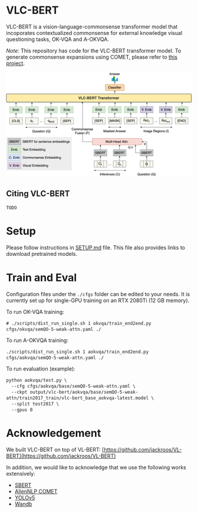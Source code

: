 # VLC-BERT

VLC-BERT is a vision-language-commonsense transformer model that incoporates contextualized commonsense for external knowledge visual questioning tasks, OK-VQA and A-OKVQA.

*Note*: This repository has code for the VLC-BERT transformer model. To generate commonsense expansions using COMET, please refer to [this project](https://github.com/sahithyaravi1493/vlc_transformer).

![](./figs/VLC-BERT-inputs.png)

## Citing VLC-BERT

```
TODO
```

# Setup

Please follow instructions in [SETUP.md](SETUP.md) file. This file also provides links to download pretrained models.

# Train and Eval

Configuration files under the `./cfgs` folder can be edited to your needs. It is currently set up for single-GPU training on an RTX 2080Ti (12 GB memory).

To run OK-VQA training:
```
# ./scripts/dist_run_single.sh 1 okvqa/train_end2end.py cfgs/okvqa/semQO-5-weak-attn.yaml ./
```

To run A-OKVQA training:
```
./scripts/dist_run_single.sh 1 aokvqa/train_end2end.py cfgs/aokvqa/semQO-5-weak-attn.yaml ./
```
To run evaluation (example):
```
python aokvqa/test.py \
  --cfg cfgs/aokvqa/base/semQO-5-weak-attn.yaml \
  --ckpt output/vlc-bert/aokvqa/base/semQO-5-weak-attn/train2017_train/vlc-bert_base_aokvqa-latest.model \
  --split test2017 \
  --gpus 0
```

# Acknowledgement

We built VLC-BERT on top of VL-BERT: [https://github.com/jackroos/VL-BERT](https://github.com/jackroos/VL-BERT)

In addition, we would like to acknowledge that we use the following works extensively:

* [SBERT](https://www.sbert.net)
* [AllenNLP COMET](https://comet.allenai.org/model_comet2020_entities)
* [YOLOv5](https://github.com/ultralytics/yolov5)
* [Wandb](https://wandb.ai/)